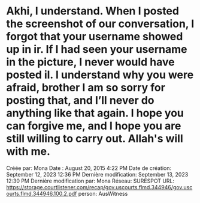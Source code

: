 # Akhi, I understand. When I posted the screenshot of our conversation, I forgot that your username showed up in ir. If I had seen your username in the picture, I never would have posted il. I understand why you were afraid, brother I am so sorry for posting that, and I’ll never do anything like that again. I hope you can forgive me, and I hope you are still willing to carry out. Allah's will with me.

Créée par: Mona
Date : August 20, 2015 4:22 PM
Date de création: September 12, 2023 12:36 PM
Dernière modification: September 13, 2023 12:30 PM
Dernière modification par: Mona
Réseau: SURESPOT
URL: https://storage.courtlistener.com/recap/gov.uscourts.flmd.344946/gov.uscourts.flmd.344946.100.2.pdf
person: AusWitness